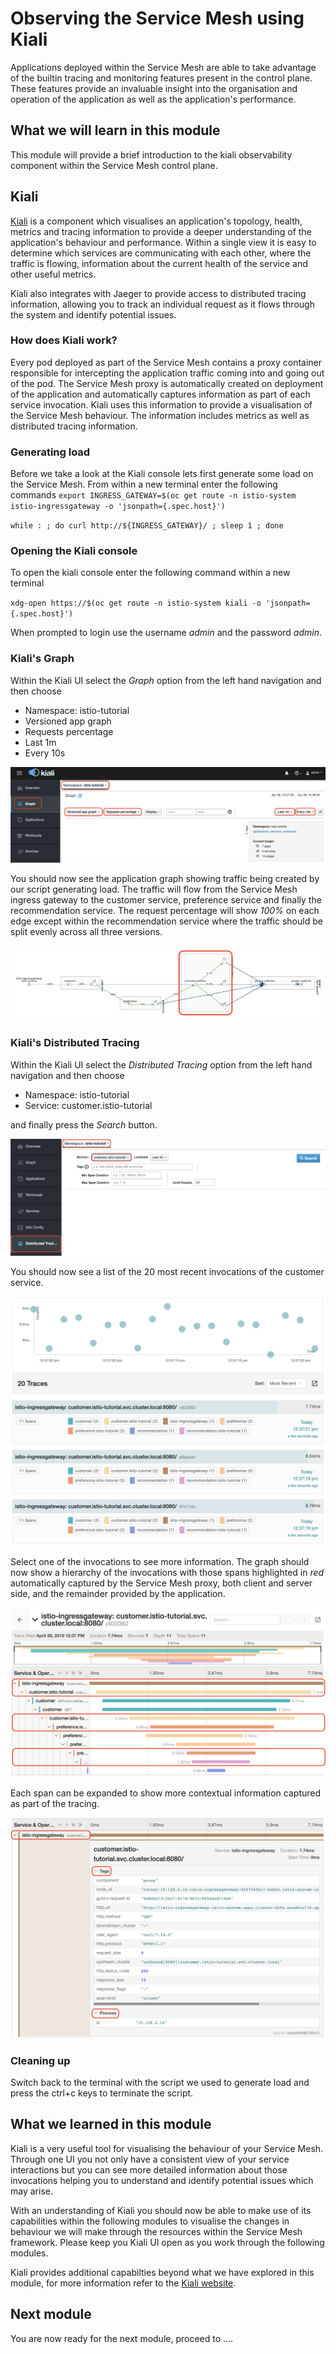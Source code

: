 # Observing the Service Mesh using Kiali

Applications deployed within the Service Mesh are able to take advantage of the builtin tracing and monitoring features present in the control plane.  These features provide an invaluable insight into the organisation and operation of the application as well as the application's performance.

## What we will learn in this module

This module will provide a brief introduction to the kiali observability component within the Service Mesh control plane.

## Kiali

[Kiali](http://kiali.io) is a component which visualises an application's topology, health, metrics and tracing information to provide a deeper understanding of the application's behaviour and performance.  Within a single view it is easy to determine which services are communicating with each other, where the traffic is flowing, information about the current health of the service and other useful metrics.

Kiali also integrates with Jaeger to provide access to distributed tracing information, allowing you to track an individual request as it flows through the system and identify potential issues.

### How does Kiali work?

Every pod deployed as part of the Service Mesh contains a proxy container responsible for intercepting the application traffic coming into and going out of the pod.  The Service Mesh proxy is automatically created on deployment of the application and automatically captures information as part of each service invocation.  Kiali uses this information to provide a visualisation of the Service Mesh behaviour.  The information includes metrics as well as distributed tracing information.

### Generating load

Before we take a look at the Kiali console lets first generate some load on the Service Mesh.  From within a new terminal enter the following commands
`export INGRESS_GATEWAY=$(oc get route -n istio-system istio-ingressgateway -o 'jsonpath={.spec.host}')`

`while : ; do curl http://${INGRESS_GATEWAY}/ ; sleep 1 ; done`

### Opening the Kiali console

To open the kiali console enter the following command within a new terminal

`xdg-open https://$(oc get route -n istio-system kiali -o 'jsonpath={.spec.host}')`

When prompted to login use the username *admin* and the password *admin*.

### Kiali's Graph

Within the Kiali UI select the *Graph* option from the left hand navigation and then choose

* Namespace: istio-tutorial
* Versioned app graph
* Requests percentage
* Last 1m
* Every 10s

![Kiali Graph showing configuration](kiali-graph-1.png)

You should now see the application graph showing traffic being created by our script generating load.  The traffic will flow from the Service Mesh ingress gateway to the customer service, preference service and finally the recommendation service.  The request percentage will show *100%* on each edge except within the recommendation service where the traffic should be split evenly across all three versions.

![Kiali Graph showing application traffic](kiali-graph-2.png)

### Kiali's Distributed Tracing

Within the Kiali UI select the *Distributed Tracing* option from the left hand navigation and then choose

* Namespace: istio-tutorial
* Service: customer.istio-tutorial

and finally press the *Search* button.

![Kiali Tracing showing configuration](kiali-tracing-1.png)

You should now see a list of the 20 most recent invocations of the customer service.

![Kiali Tracing showing invocations](kiali-tracing-2.png)

Select one of the invocations to see more information.  The graph should now show a hierarchy of the invocations with those spans highlighted in *red* automatically captured by the Service Mesh proxy, both client and server side, and the remainder provided by the application.

![Kiali Tracing showing detailed invocation](kiali-tracing-3.png)

Each span can be expanded to show more contextual information captured as part of the tracing.

![Kiali Tracing showing context inforamation](kiali-tracing-4.png)

### Cleaning up

Switch back to the terminal with the script we used to generate load and press the ctrl+c keys to terminate the script.

## What we learned in this module

Kiali is a very useful tool for visualising the behaviour of your Service Mesh.  Through one UI you not only have a consistent view of your service interactions but you can see more detailed information about those invocations helping you to understand and identify potential issues which may arise.

With an understanding of Kiali you should now be able to make use of its capabilities within the following modules to visualise the changes in behaviour we will make through the resources within the Service Mesh framework.  Please keep you Kiali UI open as you work through the following modules.

Kiali provides additional capabilties beyond what we have explored in this module, for more information refer to the [Kiali website](http://kiali.io).

## Next module

You are now ready for the next module, proceed to ....
